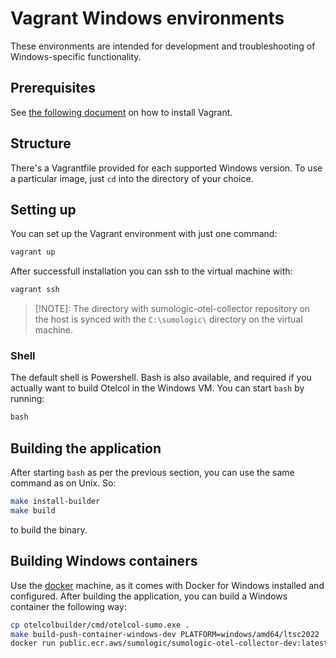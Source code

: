 # Vagrant Windows environments

These environments are intended for development and troubleshooting of Windows-specific functionality.

## Prerequisites

See [the following document](../README.md) on how to install Vagrant.

## Structure

There's a Vagrantfile provided for each supported Windows version. To use a particular image, just `cd` into the
directory of your choice.

## Setting up

You can set up the Vagrant environment with just one command:

```bash
vagrant up
```

After successfull installation you can ssh to the virtual machine with:

```bash
vagrant ssh
```

> [!NOTE]:
> The directory with sumologic-otel-collector repository on the host is synced with the `C:\sumologic\` directory on the virtual machine.

### Shell

The default shell is Powershell. Bash is also available, and required if you actually want to build Otelcol in the
Windows VM. You can start `bash` by running:

```powershell
bash
```

## Building the application

After starting `bash` as per the previous section, you can use the same command as on Unix. So:

```bash
make install-builder
make build
```

to build the binary.

## Building Windows containers

Use the [docker](docker/) machine, as it comes with Docker for Windows installed and configured. After building
the application, you can build a Windows container the following way:

```bash
cp otelcolbuilder/cmd/otelcol-sumo.exe .
make build-push-container-windows-dev PLATFORM=windows/amd64/ltsc2022
docker run public.ecr.aws/sumologic/sumologic-otel-collector-dev:latest-windows-amd64-ltsc2022 --version
```
